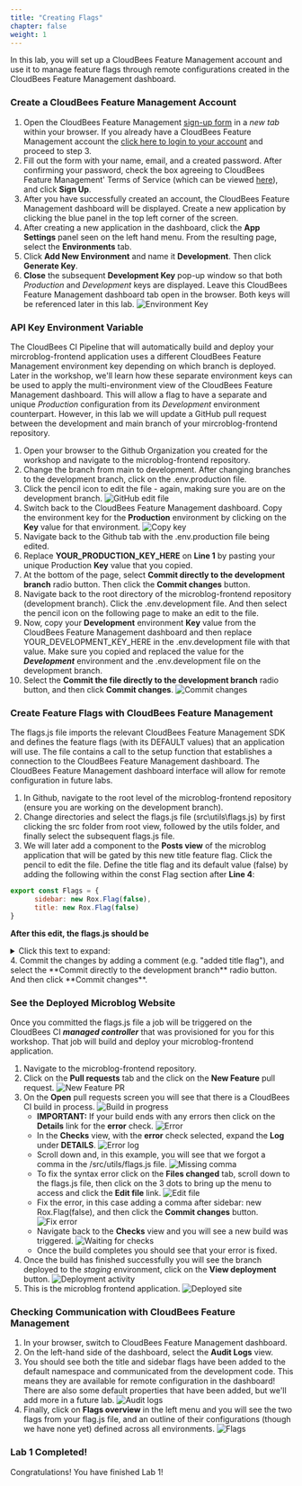 ```yaml
---
title: "Creating Flags"
chapter: false
weight: 1
--- 
```


In this lab, you will set up a CloudBees Feature Management account and use it to manage feature flags through remote configurations created in the CloudBees Feature Management dashboard.

### Create a CloudBees Feature Management Account

1. Open the CloudBees Feature Management [sign-up form](https://rollout.io/sign-up/) in a _new tab_ within your browser. If you already have a CloudBees Feature Management account the [click here to login to your account](https://app.rollout.io/login) and proceed to step 3.
2. Fill out the form with your name, email, and a created password. After confirming your password, check the box agreeing to CloudBees Feature Management' Terms of Service (which can be viewed [here](https://docs.cloudbees.com/docs/cloudbees-common/latest/subscription-agreement/)), and click **Sign Up**.
3. After you have successfully created an account, the CloudBees Feature Management dashboard will be displayed. Create a new application by clicking the blue panel in the top left corner of the screen.
4. After creating a new application in the dashboard, click the **App Settings** panel seen on the left hand menu. From the resulting page, select the **Environments** tab.
5. Click **Add New Environment** and name it **Development**. Then click **Generate Key**.
6. **Close** the subsequent **Development Key** pop-up window so that both _Production_ and _Development_ keys are displayed. Leave this CloudBees Feature Management dashboard tab open in the browser. Both keys will be referenced later in this lab.
![Environment Key](CBFMEnvKey.png?width=50pc)

### API Key Environment Variable

The CloudBees CI Pipeline that will automatically build and deploy your mircroblog-frontend application uses a different CloudBees Feature Management environment key depending on which branch is deployed. Later in the workshop, we'll learn how these separate environment keys can be used to apply the multi-environment view of the CloudBees Feature Management dashboard. This will allow a flag to have a separate and unique *Production* configuration from its *Development* environment counterpart. However, in this lab we will update a GitHub pull request between the development and main branch of your  mircroblog-frontend repository.

1. Open your browser to the Github Organization you created for the workshop and navigate to the microblog-frontend repository.
2. Change the branch from main to development. After changing branches to the development branch, click on the .env.production file.
3. Click the pencil icon to edit the file - again, making sure you are on the development branch. ![GitHub edit file](pencilEdit.png?width=50pc)
4. Switch back to the CloudBees Feature Management dashboard. Copy the environment key for the **Production** environment by clicking on the **Key** value for that environment. ![Copy key](copy-key.png?width=50pc)
5. Navigate back to the Github tab with the .env.production file being edited.
6. Replace **YOUR_PRODUCTION_KEY_HERE** on **Line 1** by pasting your unique Production **Key** value that you copied.
7. At the bottom of the page, select **Commit directly to the development branch** radio button. Then click the **Commit changes** button.
8. Navigate back to the root directory of the microblog-frontend repository (development branch). Click the .env.development file. And then select the pencil icon on the following page to make an edit to the file.
9. Now, copy your **Development** environment **Key** value from the CloudBees Feature Management dashboard and then replace YOUR_DEVELOPMENT_KEY_HERE in the .env.development file with that value. Make sure you copied and replaced the value for the ***Development*** environment and the .env.development file on the development branch.
10. Select the **Commit the file directly to the development branch** radio button, and then click **Commit changes**.
![Commit changes](commitChanges.png?width=50pc)

### Create Feature Flags with CloudBees Feature Management

The flags.js file imports the relevant CloudBees Feature Management SDK and defines the feature flags (with its DEFAULT values) that an application will use. The file contains a call to the setup function that establishes a connection to the CloudBees Feature Management dashboard. The CloudBees Feature Management dashboard interface will allow for remote configuration in future labs.

1. In Github, navigate to the root level of the microblog-frontend repository (ensure you are working on the development branch).
2. Change directories and select the flags.js file (src\utils\flags.js) by first clicking the src folder from root view, followed by the utils folder, and finally select the subsequent flags.js file.
3. We will later add a component to the **Posts view** of the microblog application that will be gated by this new title feature flag. Click the pencil to edit the file. Define the title flag and its default value (false) by adding the following within the const Flag section after **Line 4**:

```javascript
export const Flags = {
      sidebar: new Rox.Flag(false),
      title: new Rox.Flag(false)
}
```

**After this edit, the flags.js should be** 
<details><summary>Click this text to expand:</summary>

```javascript
import Rox from 'rox-browser'

export const Flags = {
  sidebar: new Rox.Flag(false),
  title: new Rox.Flag(false)
}

async function initCloudBees () {
  const options = {
  }

  Rox.register('default', Flags)
  await Rox.setup(process.env.VUE_APP_CLOUDBEES_KEY, options)
}

initCloudBees().then(function () {
  console.log('Done loading CloudBees Feature Management')
})
```
</details>
4. Commit the changes by adding a comment (e.g. "added title flag"), and select the **Commit directly to the development branch** radio button. And then click **Commit changes**.


### See the Deployed Microblog Website

Once you committed the flags.js file a job will be triggered on the CloudBees CI ***managed controller*** that was provisioned for you for this workshop. That job will build and deploy your microblog-frontend application.

1. Navigate to the microblog-frontend repository.
2. Click on the **Pull requests** tab and the click on the **New Feature** pull request. ![New Feature PR](new-feature-pr.png?width=50pc)
3. On the **Open** pull requests screen you will see that there is a CloudBees CI build in process. ![Build in progress](building.png?width=50pc)
   - **IMPORTANT:** If your build ends with any errors then click on the **Details** link for the **error** check. ![Error](pr-error.png?width=50pc)
   - In the **Checks** view, with the **error** check selected, expand the **Log** under **DETAILS**. ![Error log](error-log.png?width=50pc)
   - Scroll down and, in this example, you will see that we forgot a comma in the /src/utils/flags.js file. ![Missing comma](missing-comma.png?width=50pc)
   - To fix the syntax error click on the **Files changed** tab, scroll down to the flags.js file, then click on the 3 dots to bring up the menu to access and click the **Edit file** link. ![Edit file](edit-file.png?width=50pc)
   - Fix the error, in this case adding a comma after sidebar: new Rox.Flag(false), and then click the **Commit changes** button. ![Fix error](fix-error.png?width=50pc)
   - Navigate back to the **Checks** view and you will see a new build was triggered. ![Waiting for checks](checks-waiting.png?width=50pc)
   - Once the build completes you should see that your error is fixed. 
4. Once the build has finished successfully you will see the branch deployed to the *staging* environment, click on the **View deployment** button. ![Deployment activity](view-deployment.png?width=50pc)
5. This is the microblog frontend application.
![Deployed site](microblogWebsite.png?width=50pc)


### Checking Communication with CloudBees Feature Management

1. In your browser, switch to CloudBees Feature Management dashboard.
2. On the left-hand side of the dashboard, select the **Audit Logs** view.
3. You should see both the title and sidebar flags have been added to the default namespace and communicated from the development code. This means they are available for remote configuration in the dashboard! There are also some default properties that have been added, but we'll add more in a future lab. ![Audit logs](auditLogs.png?width=50pc)
4. Finally, click on **Flags overview** in the left menu and you will see the two flags from your flag.js file, and an outline of their configurations (though we have none yet) defined across all environments. ![Flags](dashboard-flags.png?width=50pc)

### Lab 1 Completed!
Congratulations! You have finished Lab 1!

